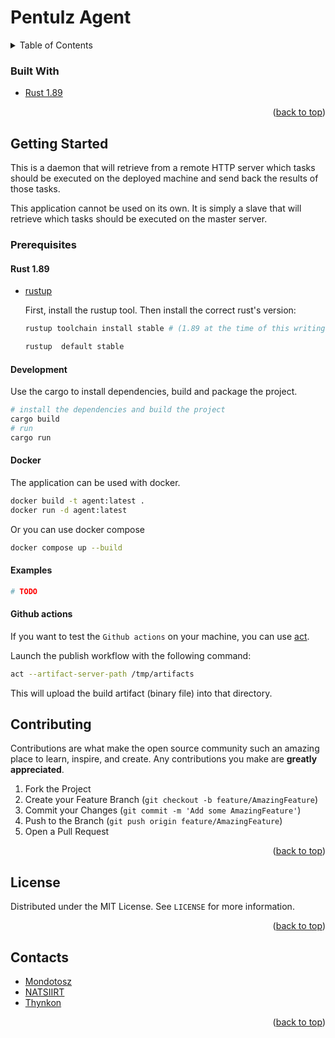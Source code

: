 # Pentulz Agent

<a name="readme-top"></a>

<details>
  <summary>Table of Contents</summary>
  <ol>
    <li>
        <a href="#built-with">Built With</a>
    </li>
    <li>
      <a href="#getting-started">Getting Started</a>
      <ul>
        <li><a href="#prerequisites">Prerequisites</a></li>
        <li><a href="#development">Development</a></li>
        <li><a href="#docker">Docker</a></li>
        <li><a href="#examples">Examples</a></li>
      </ul>
    </li>
    <li><a href="#license">License</a></li>
    <li><a href="#contacts">Contacts</a></li>
  </ol>
</details>

### Built With

- [Rust 1.89][rust]

<p align="right">(<a href="#readme-top">back to top</a>)</p>

<!-- GETTING STARTED -->

## Getting Started

This is a daemon that will retrieve from a remote HTTP server which tasks should be executed on the deployed machine and send back the results of those tasks.

This application cannot be used on its own. It is simply a slave that will retrieve which tasks should be executed on the master server.

### Prerequisites

#### Rust 1.89

- [rustup][rustup]

  First, install the rustup tool. Then install the correct rust's version:

  ```sh
  rustup toolchain install stable # (1.89 at the time of this writing)
  
  rustup  default stable
  ```

#### Development

Use the cargo to install dependencies, build and package the project.

```sh
# install the dependencies and build the project
cargo build
# run
cargo run
```

#### Docker

The application can be used with docker.

```sh
docker build -t agent:latest .
docker run -d agent:latest
```

Or you can use docker compose

```sh
docker compose up --build
```

#### Examples

```sh
# TODO
```

#### Github actions

If you want to test the `Github actions` on your machine, you can use [act](https://github.com/nektos/act).

Launch the publish workflow with the following command:

```sh
act --artifact-server-path /tmp/artifacts
```

This will upload the build artifact (binary file) into that directory.

<!-- CONTRIBUTING -->

## Contributing

Contributions are what make the open source community such an amazing place to learn, inspire, and create. Any contributions you make are **greatly appreciated**.

1. Fork the Project
2. Create your Feature Branch (`git checkout -b feature/AmazingFeature`)
3. Commit your Changes (`git commit -m 'Add some AmazingFeature'`)
4. Push to the Branch (`git push origin feature/AmazingFeature`)
5. Open a Pull Request

<p align="right">(<a href="#readme-top">back to top</a>)</p>

<!-- LICENSE -->

## License

Distributed under the MIT License. See `LICENSE` for more information.

<p align="right">(<a href="#readme-top">back to top</a>)</p>

<!-- CONTACT -->

## Contacts

- [Mondotosz](https://github.com/Mondotosz)
- [NATSIIRT](https://github.com/NATSIIRT)
- [Thynkon](https://github.com/Thynkon)

<p align="right">(<a href="#readme-top">back to top</a>)</p>

<!-- MARKDOWN LINKS & IMAGES -->
<!-- https://www.markdownguide.org/basic-syntax/#reference-style-links -->

[rust]: https://www.rust-lang.org
[rustup]: https://rustup.rs
